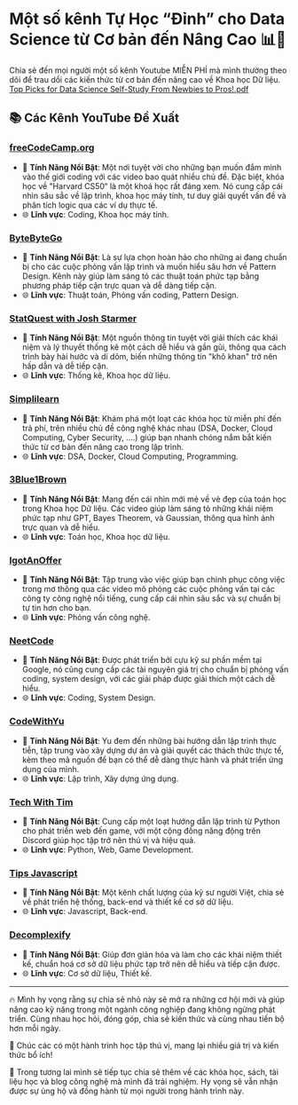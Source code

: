 # Một số kênh Tự Học “Đỉnh” cho Data Science từ Cơ bản đến Nâng Cao 📊🚀

Chia sẻ đến mọi người một số kênh Youtube MIỄN PHÍ mà mình thường theo dõi để trau dồi các kiến thức từ cơ bản đến nâng cao về Khoa học Dữ liệu.
[Top Picks for Data Science Self-Study From Newbies to Pros!.pdf](https://github.com/kh4nh12/self_study_ds/files/14838438/Top.Picks.for.Data.Science.Self-Study.From.Newbies.to.Pros.pdf)



## 📚 Các Kênh YouTube Đề Xuất

### [freeCodeCamp.org](https://www.youtube.com/@freecodecamp)
- 🌟 **Tính Năng Nổi Bật**: Một nơi tuyệt vời cho những bạn muốn đắm mình vào thế giới coding với các video bao quát nhiều chủ đề. Đặc biệt, khóa học về "Harvard CS50“  là một khoá học rất đáng xem. Nó cung cấp cái nhìn sâu sắc về lập trình, khoa học máy tính, tư duy giải quyết vấn đề và phân tích logic qua các ví dụ thực tế.
- 🌐 **Lĩnh vực**: Coding, Khoa học máy tính.

### [ByteByteGo](https://www.youtube.com/@ByteByteGo)
- 🌟 **Tính Năng Nổi Bật**: Là sự lựa chọn hoàn hảo cho những ai đang chuẩn bị cho các cuộc phỏng vấn lập trình và muốn hiểu sâu hơn về Pattern Design. Kênh này giúp làm sáng tỏ các thuật toán phức tạp bằng phương pháp tiếp cận trực quan và dễ dàng tiếp cận.
- 🌐 **Lĩnh vực**: Thuật toán, Phỏng vấn coding, Pattern Design.

### [StatQuest with Josh Starmer](https://www.youtube.com/@statquest)
- 🌟 **Tính Năng Nổi Bật**: Một nguồn thông tin tuyệt vời giải thích các khái niệm và lý thuyết thống kê một cách dễ hiểu và gần gũi, thông qua cách trình bày hài hước và dí dỏm, biến những thông tin "khô khan" trở nên hấp dẫn và dễ tiếp cận.
- 🌐 **Lĩnh vực**: Thống kê, Khoa học dữ liệu.

### [Simplilearn](https://www.youtube.com/user/Simplilearn)
- 🌟 **Tính Năng Nổi Bật**: Khám phá một loạt các khóa học từ miễn phí đến trả phí, trên nhiều chủ đề công nghệ khác nhau (DSA, Docker, Cloud Computing, Cyber Security, ….) giúp bạn nhanh chóng nắm bắt kiến thức từ cơ bản đến nâng cao trong lập trình.
- 🌐 **Lĩnh vực**: DSA, Docker, Cloud Computing, Programming.

### [3Blue1Brown](https://www.youtube.com/@3blue1brown)
- 🌟 **Tính Năng Nổi Bật**: Mang đến cái nhìn mới mẻ về vẻ đẹp của toán học trong Khoa học Dữ liệu. Các video giúp làm sáng tỏ những khái niệm phức tạp như GPT, Bayes Theorem, và Gaussian, thông qua hình ảnh trực quan và dễ hiểu.
- 🌐 **Lĩnh vực**: Toán học, Khoa học dữ liệu.

### [IgotAnOffer](https://www.youtube.com/@IGotAnOffer-Engineering)
- 🌟 **Tính Năng Nổi Bật**: Tập trung vào việc giúp bạn chinh phục công việc trong mơ thông qua các video mô phỏng các cuộc phỏng vấn tại các công ty công nghệ nổi tiếng, cung cấp cái nhìn sâu sắc và sự chuẩn bị tự tin hơn cho bạn.
- 🌐 **Lĩnh vực**: Phỏng vấn công nghệ.

### [NeetCode](https://www.youtube.com/@NeetCode)
- 🌟 **Tính Năng Nổi Bật**: Được phát triển bởi cựu kỹ sư phần mềm tại Google, nó cũng cung cấp các tài nguyên giá trị cho chuẩn bị phỏng vấn coding, system design, với các giải pháp được giải thích một cách dễ hiểu.
- 🌐 **Lĩnh vực**: Coding, System Design.

### [CodeWithYu](https://www.youtube.com/@CodeWithYu)
- 🌟 **Tính Năng Nổi Bật**: Yu đem đến những bài hướng dẫn lập trình thực tiễn, tập trung vào xây dựng dự án và giải quyết các thách thức thực tế, kèm theo mã nguồn để bạn có thể dễ dàng thực hành và phát triển ứng dụng của mình.
- 🌐 **Lĩnh vực**: Lập trình, Xây dựng ứng dụng.

### [Tech With Tim](https://www.youtube.com/@TechWithTim)
- 🌟 **Tính Năng Nổi Bật**: Cung cấp một loạt hướng dẫn lập trình từ Python cho phát triển web đến game, với một cộng đồng năng động trên Discord giúp học tập trở nên thú vị và hiệu quả.
- 🌐 **Lĩnh vực**: Python, Web, Game Development.

### [Tips Javascript](https://www.youtube.com/@anonystick)
- 🌟 **Tính Năng Nổi Bật**: Một kênh chất lượng của kỹ sư người Việt, chia sẻ về phát triển hệ thống, back-end và thiết kế cơ sở dữ liệu.
- 🌐 **Lĩnh vực**: Javascript, Back-end.

### [Decomplexify](https://www.youtube.com/@decomplexify)
- 🌟 **Tính Năng Nổi Bật**: Giúp đơn giản hóa và làm cho các khái niệm thiết kế, chuẩn hoá cơ sở dữ liệu phức tạp trở nên dễ hiểu và tiếp cận được.
- 🌐 **Lĩnh vực**: Cơ sở dữ liệu, Thiết kế.

---

🔥 Mình hy vọng rằng sự chia sẻ nhỏ này sẽ mở ra những cơ hội mới và giúp nâng cao kỹ năng trong một ngành công nghiệp đang không ngừng phát triển. Cùng nhau học hỏi, đóng góp, chia sẻ kiến thức và cùng nhau tiến bộ hơn mỗi ngày. 

🌟 Chúc các có một hành trình học tập thú vị, mang lại nhiều giá trị và kiến thức bổ ích!

📢 Trong tương lai mình sẽ tiếp tục chia sẻ thêm về các khóa học, sách, tài liệu học và blog công nghệ mà mình đã trải nghiệm. Hy vọng sẽ vẫn nhận được sự ủng hộ và đồng hành từ mọi người trong hành trình này.
